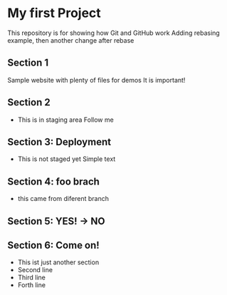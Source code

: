 # My first Project

This repository is for showing how Git and GitHub work
Adding rebasing example, then another change after rebase

## Section 1

Sample website with plenty of files for demos
It is important!

## Section 2

- This is in staging area
Follow me

## Section 3: Deployment
- This is not staged yet
Simple text

## Section 4: foo brach
- this came from diferent branch

## Section 5: YES! -> NO

## Section 6: Come on!
- This ist just another section
- Second line
- Third line
- Forth line